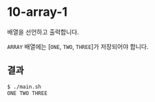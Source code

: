 # 10-array-1

배열을 선언하고 출력합니다.

`ARRAY` 배열에는 [`ONE`, `TWO`, `THREE`]가 저장되어야 합니다.

## 결과
```bash
$ ./main.sh
ONE TWO THREE
```
